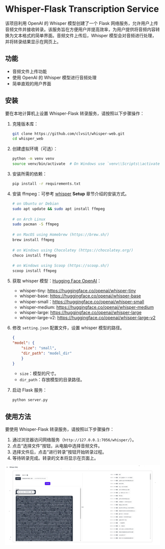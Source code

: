 # Whisper-Flask Transcription Service

该项目利用 OpenAI 的 Whisper 模型创建了一个 Flask 网络服务，允许用户上传音频文件并接收转录。该服务旨在方便用户并提高效率，为用户提供将音频内容转换为文本格式的简单界面。音频文件上传后，Whisper 模型会对音频进行处理，并将转录结果显示在网页上。

## 功能
- 音频文件上传功能
- 使用 OpenAI 的 Whisper 模型进行音频处理
- 简单直观的用户界面

## 安装
要在本地计算机上设置 Whisper-Flask 转录服务，请按照以下步骤操作：

1. 克隆版本库：

    ```bash
    git clone https://github.com/clvsit/whisper-web.git
    cd whisper_web
    ```

2. 创建虚拟环境（可选）：

    ```bash
    python -m venv venv
    source venv/bin/activate  # On Windows use `venv\\Scripts\\activate`
    ```

3. 安装所需的依赖：

    ```bash
    pip install -r requirements.txt
    ```

4. 安装 ffmpeg：可参考 [whisper](https://github.com/openai/whisper) **Setup** 章节介绍的安装方式。

    ```bash
    # on Ubuntu or Debian
    sudo apt update && sudo apt install ffmpeg

    # on Arch Linux
    sudo pacman -S ffmpeg

    # on MacOS using Homebrew (https://brew.sh/)
    brew install ffmpeg

    # on Windows using Chocolatey (https://chocolatey.org/)
    choco install ffmpeg

    # on Windows using Scoop (https://scoop.sh/)
    scoop install ffmpeg
    ```

5. 获取 whisper 模型：[Hugging Face OpenAI](https://huggingface.co/openai)：
    - whisper-tiny: https://huggingface.co/openai/whisper-tiny
    - whisper-base: https://huggingface.co/openai/whisper-base
    - whisper-small：https://huggingface.co/openai/whisper-small
    - whisper-medium: https://huggingface.co/openai/whisper-medium
    - whisper-large: https://huggingface.co/openai/whisper-large
    - whisper-large-v2: https://huggingface.co/openai/whisper-large-v2

6. 修改 `setting.json` 配置文件，设置 whisper 模型的路径。
    ```json    
    {
    "model": {
        "size": "small",
        "dir_path": "model_dir"
        }
    }
    ```
    - `size`：模型的尺寸。
    - `dir_path`：存放模型的目录路径。

7. 启动 Flask 服务：

    ```bash
    python server.py
    ```

## 使用方法

要使用 Whisper-Flask 转录服务，请按照以下步骤操作：
1. 通过浏览器访问网络服务（`http://127.0.0.1:7056/whisper/`）。
2. 点击“选择文件”按钮，从电脑中选择音频文件。
3. 选择文件后，点击“进行转录”按钮开始转录过程。
4. 等待转录完成。转录的文本将显示在页面上。

![demo](https://raw.githubusercontent.com/clvsit/whisper_web/master/img/demo.png)
